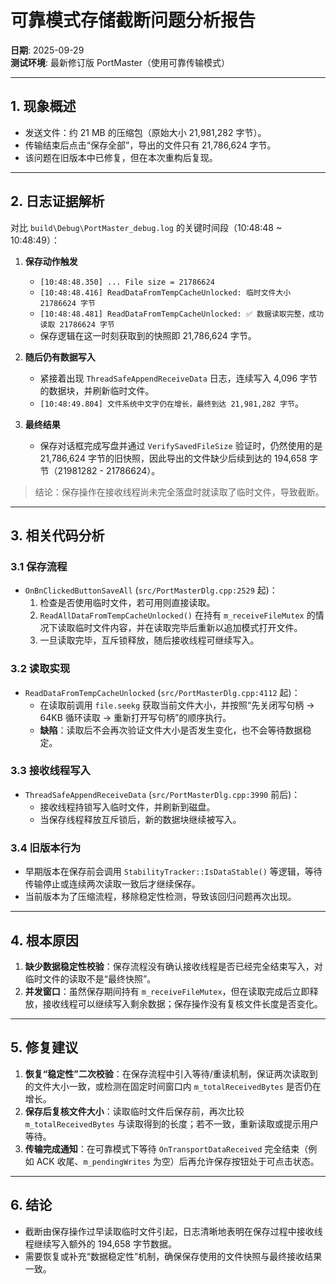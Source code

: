 ﻿# 可靠模式存储截断问题分析报告

**日期**: 2025-09-29  
**测试环境**: 最新修订版 PortMaster（使用可靠传输模式）

---

## 1. 现象概述
- 发送文件：约 21 MB 的压缩包（原始大小 21,981,282 字节）。
- 传输结束后点击“保存全部”，导出的文件只有 21,786,624 字节。
- 该问题在旧版本中已修复，但在本次重构后复现。

---

## 2. 日志证据解析
对比 `build\Debug\PortMaster_debug.log` 的关键时间段（10:48:48 ~ 10:48:49）：

1. **保存动作触发**  
   - `[10:48:48.350] ... File size = 21786624`  
   - `[10:48:48.416] ReadDataFromTempCacheUnlocked: 临时文件大小 21786624 字节`  
   - `[10:48:48.481] ReadDataFromTempCacheUnlocked: ✅ 数据读取完整，成功读取 21786624 字节`  
   - 保存逻辑在这一时刻获取到的快照即 21,786,624 字节。

2. **随后仍有数据写入**  
   - 紧接着出现 `ThreadSafeAppendReceiveData` 日志，连续写入 4,096 字节的数据块，并刷新临时文件。  
   - `[10:48:49.804] 文件系统中文字仍在增长，最终到达 21,981,282 字节`。

3. **最终结果**  
   - 保存对话框完成写盘并通过 `VerifySavedFileSize` 验证时，仍然使用的是 21,786,624 字节的旧快照，因此导出的文件缺少后续到达的 194,658 字节（21981282 - 21786624）。

> 结论：保存操作在接收线程尚未完全落盘时就读取了临时文件，导致截断。

---

## 3. 相关代码分析

### 3.1 保存流程
- `OnBnClickedButtonSaveAll` (`src/PortMasterDlg.cpp:2529` 起)：
  1. 检查是否使用临时文件，若可用则直接读取。
  2. `ReadAllDataFromTempCacheUnlocked()` 在持有 `m_receiveFileMutex` 的情况下读取临时文件内容，并在读取完毕后重新以追加模式打开文件。
  3. 一旦读取完毕，互斥锁释放，随后接收线程可继续写入。

### 3.2 读取实现
- `ReadDataFromTempCacheUnlocked` (`src/PortMasterDlg.cpp:4112` 起)：
  - 在读取前调用 `file.seekg` 获取当前文件大小，并按照“先关闭写句柄 -> 64KB 循环读取 -> 重新打开写句柄”的顺序执行。
  - **缺陷**：读取后不会再次验证文件大小是否发生变化，也不会等待数据稳定。

### 3.3 接收线程写入
- `ThreadSafeAppendReceiveData` (`src/PortMasterDlg.cpp:3990` 前后)：
  - 接收线程持锁写入临时文件，并刷新到磁盘。
  - 当保存线程释放互斥锁后，新的数据块继续被写入。

### 3.4 旧版本行为
- 早期版本在保存前会调用 `StabilityTracker::IsDataStable()` 等逻辑，等待传输停止或连续两次读取一致后才继续保存。
- 当前版本为了压缩流程，移除稳定性检测，导致该回归问题再次出现。

---

## 4. 根本原因
1. **缺少数据稳定性校验**：保存流程没有确认接收线程是否已经完全结束写入，对临时文件的读取不是“最终快照”。
2. **并发窗口**：虽然保存期间持有 `m_receiveFileMutex`，但在读取完成后立即释放，接收线程可以继续写入剩余数据；保存操作没有复核文件长度是否变化。

---

## 5. 修复建议
1. **恢复“稳定性”二次校验**：在保存流程中引入等待/重读机制，保证两次读取到的文件大小一致，或检测在固定时间窗口内 `m_totalReceivedBytes` 是否仍在增长。
2. **保存后复核文件大小**：读取临时文件后保存前，再次比较 `m_totalReceivedBytes` 与读取得到的长度；若不一致，重新读取或提示用户等待。
3. **传输完成通知**：在可靠模式下等待 `OnTransportDataReceived` 完全结束（例如 ACK 收尾、`m_pendingWrites` 为空）后再允许保存按钮处于可点击状态。

---

## 6. 结论
- 截断由保存操作过早读取临时文件引起，日志清晰地表明在保存过程中接收线程继续写入额外的 194,658 字节数据。
- 需要恢复或补充“数据稳定性”机制，确保保存使用的文件快照与最终接收结果一致。
